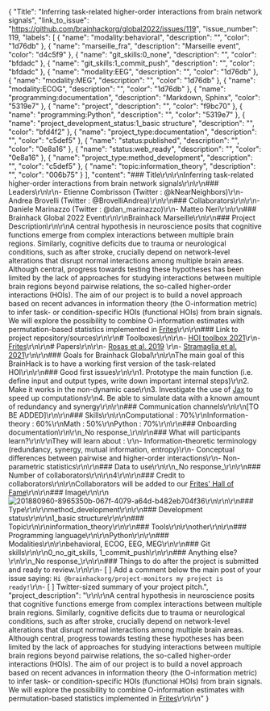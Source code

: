 {
  "Title": "Inferring task-related higher-order interactions from brain network signals",
  "link_to_issue": "https://github.com/brainhackorg/global2022/issues/119",
  "issue_number": 119,
  "labels": [
    {
      "name": "modality:behavioral",
      "description": "",
      "color": "1d76db"
    },
    {
      "name": "marseille_fra",
      "description": "Marseille event",
      "color": "d4c5f9"
    },
    {
      "name": "git_skills:0_none",
      "description": "",
      "color": "bfdadc"
    },
    {
      "name": "git_skills:1_commit_push",
      "description": "",
      "color": "bfdadc"
    },
    {
      "name": "modality:EEG",
      "description": "",
      "color": "1d76db"
    },
    {
      "name": "modality:MEG",
      "description": "",
      "color": "1d76db"
    },
    {
      "name": "modality:ECOG",
      "description": "",
      "color": "1d76db"
    },
    {
      "name": "programming:documentation",
      "description": "Markdown, Sphinx",
      "color": "5319e7"
    },
    {
      "name": "project",
      "description": "",
      "color": "f9bc70"
    },
    {
      "name": "programming:Python",
      "description": "",
      "color": "5319e7"
    },
    {
      "name": "project_development_status:1_basic structure",
      "description": "",
      "color": "bfd4f2"
    },
    {
      "name": "project_type:documentation",
      "description": "",
      "color": "c5def5"
    },
    {
      "name": "status:published",
      "description": "",
      "color": "0e8a16"
    },
    {
      "name": "status:web_ready",
      "description": "",
      "color": "0e8a16"
    },
    {
      "name": "project_type:method_development",
      "description": "",
      "color": "c5def5"
    },
    {
      "name": "topic:information_theory",
      "description": "",
      "color": "006b75"
    }
  ],
  "content": "### Title\r\n\r\nInferring task-related higher-order interactions from brain network signals\r\n\r\n### Leaders\r\n\r\n- Etienne Combrisson (Twitter : @kNearNeighbors)\r\n- Andrea Brovelli (Twitter : @BrovelliAndrea)\r\n\r\n### Collaborators\r\n\r\n- Daniele Marinazzo (Twitter : @dan_marinazzo)\r\n- Matteo Neri\r\n\r\n### Brainhack Global 2022 Event\r\n\r\nBrainhack Marseille\r\n\r\n### Project Description\r\n\r\nA central hypothesis in neuroscience posits that cognitive functions emerge from complex interactions between multiple brain regions. Similarly, cognitive deficits due to trauma or neurological conditions, such as after stroke, crucially depend on network-level alterations that disrupt normal interactions among multiple brain areas. Although central, progress towards testing these hypotheses has been limited by the lack of approaches for studying interactions between multiple brain regions beyond pairwise relations, the so-called higher-order interactions (HOIs). The aim of our project is to build a novel approach based on recent advances in information theory (the O-information metric) to infer task- or condition-specific HOIs (functional HOIs) from brain signals. We will explore the possibility to combine O-information estimates with permutation-based statistics implemented in [Frites](https://github.com/brainets/frites)\r\n\r\n### Link to project repository/sources\r\n\r\n# Toolboxes\r\n\r\n- [HOI toolbox 2021](https://github.com/brainets/hoi_bhk)\r\n- [Frites](https://github.com/brainets/frites)\r\n\r\n# Papers\r\n\r\n-  [Rosas et al. 2019](https://journals.aps.org/pre/abstract/10.1103/PhysRevE.100.032305) \r\n- [Stramaglia et al. 2021](https://www.frontiersin.org/articles/10.3389/fphys.2020.595736/full)\r\n\r\n### Goals for Brainhack Global\r\n\r\nThe main goal of this BrainHack is to have a working first version of the task-related HOI\r\n\r\n### Good first issues\r\n\r\n1. Prototype the main function (i.e. define input and output types, write down important internal steps)\r\n2. Make it works in the non-dynamic case\r\n3. Investigate the use of [Jax](https://github.com/google/jax) to speed up computations\r\n4. Be able to simulate data with a known amount of redundancy and synergy\r\n\r\n### Communication channels\r\n\r\n[TO BE ADDED]\r\n\r\n### Skills\r\n\r\nComputational : 70%\r\nInformation-theory : 60%\r\nMath : 50%\r\nPython : 70%\r\n\r\n### Onboarding documentation\r\n\r\n_No response_\r\n\r\n### What will participants learn?\r\n\r\nThey will learn about : \r\n- Information-theoretic terminology (redundancy, synergy, mutual information, entropy)\r\n- Conceptual differences between pairwise and higher-order interactions\r\n- Non-parametric statistics\r\n\r\n### Data to use\r\n\r\n_No response_\r\n\r\n### Number of collaborators\r\n\r\n4\r\n\r\n### Credit to collaborators\r\n\r\nCollaborators will be added to our [Frites' Hall of Fame](https://brainets.github.io/frites/overview/ovw_community.html#authors-and-contributors)\r\n\r\n### Image\r\n\r\n![201880960-8965350b-067f-4079-a64d-b482eb704f36](https://user-images.githubusercontent.com/15892073/202182218-f527ce37-773d-4591-b259-194c8211766d.png)\r\n\r\n\r\n### Type\r\n\r\nmethod_development\r\n\r\n### Development status\r\n\r\n1_basic structure\r\n\r\n### Topic\r\n\r\ninformation_theory\r\n\r\n### Tools\r\n\r\nother\r\n\r\n### Programming language\r\n\r\nPython\r\n\r\n### Modalities\r\n\r\nbehavioral, ECOG, EEG, MEG\r\n\r\n### Git skills\r\n\r\n0_no_git_skills, 1_commit_push\r\n\r\n### Anything else?\r\n\r\n_No response_\r\n\r\n### Things to do after the project is submitted and ready to review.\r\n\r\n- [ ] Add a comment below the main post of your issue saying: `Hi @brainhackorg/project-monitors my project is ready!`\r\n- [ ] Twitter-sized summary of your project pitch.",
  "project_description": "\r\n\r\nA central hypothesis in neuroscience posits that cognitive functions emerge from complex interactions between multiple brain regions. Similarly, cognitive deficits due to trauma or neurological conditions, such as after stroke, crucially depend on network-level alterations that disrupt normal interactions among multiple brain areas. Although central, progress towards testing these hypotheses has been limited by the lack of approaches for studying interactions between multiple brain regions beyond pairwise relations, the so-called higher-order interactions (HOIs). The aim of our project is to build a novel approach based on recent advances in information theory (the O-information metric) to infer task- or condition-specific HOIs (functional HOIs) from brain signals. We will explore the possibility to combine O-information estimates with permutation-based statistics implemented in [Frites](https://github.com/brainets/frites)\r\n\r\n"
}